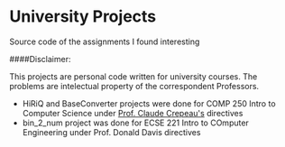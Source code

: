 # University Projects
Source code of the assignments I found interesting

####Disclaimer:

This projects are personal code written for university courses. The problems are intelectual property of the correspondent Professors.

- HiRiQ and BaseConverter projects were done for COMP 250 Intro to Computer Science under [Prof. Claude Crepeau's](http://www.cs.mcgill.ca/~crepeau/) directives
- bin_2_num project was done for ECSE 221 Intro to COmputer Engineering under Prof. Donald Davis directives

